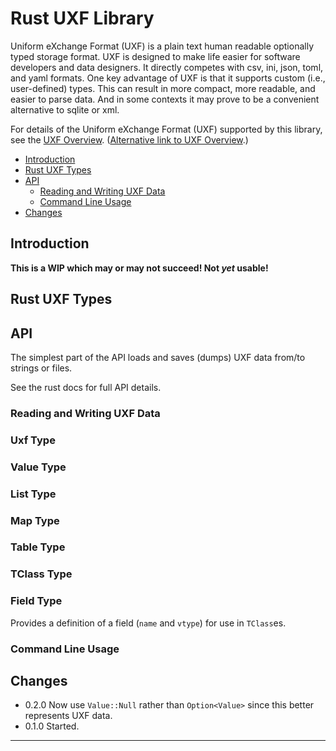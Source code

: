 # Rust UXF Library

Uniform eXchange Format (UXF) is a plain text human readable optionally
typed storage format. UXF is designed to make life easier for software
developers and data designers. It directly competes with csv, ini, json,
toml, and yaml formats. One key advantage of UXF is that it supports custom
(i.e., user-defined) types. This can result in more compact, more readable,
and easier to parse data. And in some contexts it may prove to be a
convenient alternative to sqlite or xml.

For details of the Uniform eXchange Format (UXF) supported by this library,
see the [UXF Overview](../README.md). ([Alternative link to UXF
Overview](https://github.com/mark-summerfield/uxf/blob/main/README.md).)

- [Introduction](#introduction)
- [Rust UXF Types](#python-uxf-types)
- [API](#api)
    - [Reading and Writing UXF Data](#reading-and-writing-uxf-data)
    - [Command Line Usage](#command-line-usage)
- [Changes](#changes)

## Introduction

**This is a WIP which may or may not succeed! Not _yet_ usable!**


## Rust UXF Types

## API

The simplest part of the API loads and saves (dumps) UXF data from/to
strings or files.

See the rust docs for full API details.

### Reading and Writing UXF Data

### Uxf Type

### Value Type

### List Type

### Map Type

### Table Type

### TClass Type

### Field Type

Provides a definition of a field (`name` and `vtype`) for use in
``TClass``es.

### Command Line Usage

## Changes

- 0.2.0 Now use `Value::Null` rather than `Option<Value>` since this better
  represents UXF data.
- 0.1.0 Started.

---
